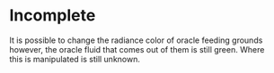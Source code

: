 # Incomplete <br>
It is possible to change the radiance color of oracle feeding grounds<br>
however, the oracle fluid that comes out of them is still green. Where<br>
this is manipulated is still unknown.

